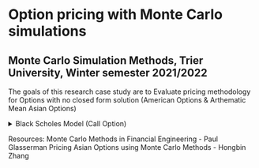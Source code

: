 # Option pricing with Monte Carlo simulations
## Monte Carlo Simulation Methods, Trier University, Winter semester 2021/2022

The goals of this research case study are to Evaluate pricing methodology for Options with no closed form solution (American Options & Arthematic Mean Asian Options)

<details><summary>Black Scholes Model (Call Option) </summary>
<p>

| Variables | Description |
| --------- | ----------- |
| **C**     |  Call Option Price |
| **N**     | CDF of the Normal Distribution |
| **S(t)**    | Spot Price of Asset |
| **K**     | Strike price |
| **r**     | risk-free interest rate |
| **t**     | time to maturity |
| **σ**     | volatility of the asset | 


</p>
</details>








Resources:
Monte Carlo Methods in Financial Engineering - Paul Glasserman
Pricing Asian Options using Monte Carlo Methods - Hongbin Zhang
